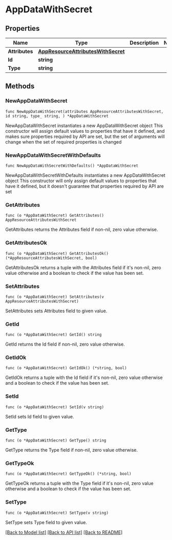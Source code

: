 # AppDataWithSecret

## Properties

Name | Type | Description | Notes
------------ | ------------- | ------------- | -------------
**Attributes** | [**AppResourceAttributesWithSecret**](AppResourceAttributesWithSecret.md) |  | 
**Id** | **string** |  | 
**Type** | **string** |  | 

## Methods

### NewAppDataWithSecret

`func NewAppDataWithSecret(attributes AppResourceAttributesWithSecret, id string, type_ string, ) *AppDataWithSecret`

NewAppDataWithSecret instantiates a new AppDataWithSecret object
This constructor will assign default values to properties that have it defined,
and makes sure properties required by API are set, but the set of arguments
will change when the set of required properties is changed

### NewAppDataWithSecretWithDefaults

`func NewAppDataWithSecretWithDefaults() *AppDataWithSecret`

NewAppDataWithSecretWithDefaults instantiates a new AppDataWithSecret object
This constructor will only assign default values to properties that have it defined,
but it doesn't guarantee that properties required by API are set

### GetAttributes

`func (o *AppDataWithSecret) GetAttributes() AppResourceAttributesWithSecret`

GetAttributes returns the Attributes field if non-nil, zero value otherwise.

### GetAttributesOk

`func (o *AppDataWithSecret) GetAttributesOk() (*AppResourceAttributesWithSecret, bool)`

GetAttributesOk returns a tuple with the Attributes field if it's non-nil, zero value otherwise
and a boolean to check if the value has been set.

### SetAttributes

`func (o *AppDataWithSecret) SetAttributes(v AppResourceAttributesWithSecret)`

SetAttributes sets Attributes field to given value.


### GetId

`func (o *AppDataWithSecret) GetId() string`

GetId returns the Id field if non-nil, zero value otherwise.

### GetIdOk

`func (o *AppDataWithSecret) GetIdOk() (*string, bool)`

GetIdOk returns a tuple with the Id field if it's non-nil, zero value otherwise
and a boolean to check if the value has been set.

### SetId

`func (o *AppDataWithSecret) SetId(v string)`

SetId sets Id field to given value.


### GetType

`func (o *AppDataWithSecret) GetType() string`

GetType returns the Type field if non-nil, zero value otherwise.

### GetTypeOk

`func (o *AppDataWithSecret) GetTypeOk() (*string, bool)`

GetTypeOk returns a tuple with the Type field if it's non-nil, zero value otherwise
and a boolean to check if the value has been set.

### SetType

`func (o *AppDataWithSecret) SetType(v string)`

SetType sets Type field to given value.



[[Back to Model list]](../README.md#documentation-for-models) [[Back to API list]](../README.md#documentation-for-api-endpoints) [[Back to README]](../README.md)


